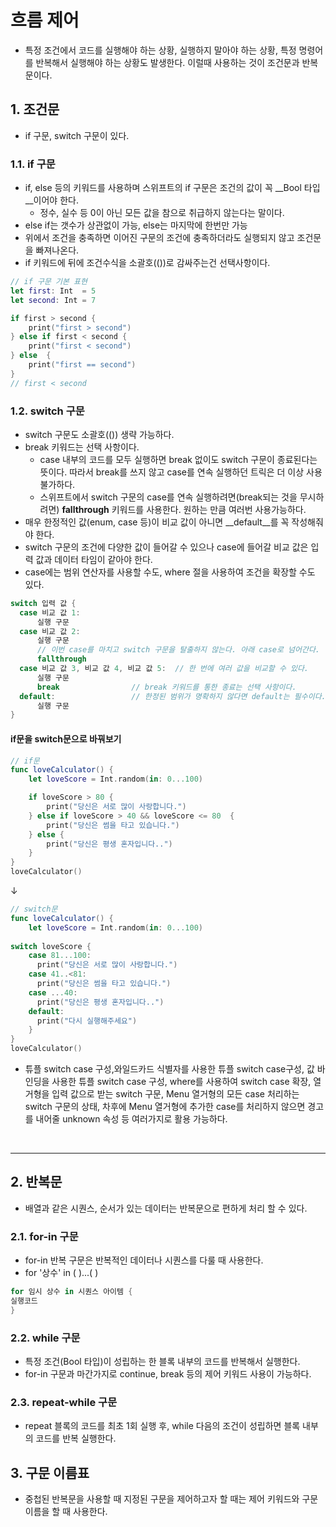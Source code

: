 # 흐름 제어
- 특정 조건에서 코드를 실행해야 하는 상황, 실행하지 말아야 하는 상황, 특정 명령어를 반복해서 실행해야 하는 상황도 발생한다. 이럴때 사용하는 것이 조건문과 반복문이다.

## 1. 조건문
- if 구문, switch 구문이 있다.

### 1.1. if 구문
- if, else 등의 키워드를 사용하며 스위프트의 if 구문은 조건의 값이 꼭 __Bool 타입__이어야 한다.
   - 정수, 실수 등 0이 아닌 모든 값을 참으로 취급하지 않는다는 말이다.
- else if는 갯수가 상관없이 가능, else는 마지막에 한번만 가능
- 위에서 조건을 충족하면 이어진 구문의 조건에 충족하더라도 실행되지 않고 조건문을 빠져나온다.
- if 키워드에 뒤에 조건수식을 소괄호(())로 감싸주는건 선택사항이다.
```swift
// if 구문 기본 표현
let first: Int  = 5
let second: Int = 7

if first > second {
    print("first > second")
} else if first < second {
    print("first < second")
} else  {
    print("first == second")
}
// first < second
```

### 1.2. switch 구문
- switch 구문도 소괄호(()) 생략 가능하다.
- break 키워드는 선택 사항이다.
   - case 내부의 코드를 모두 실행하면 break 없이도 switch 구문이 종료된다는 뜻이다. 따라서 break를 쓰지 않고 case를 연속 실행하던 트릭은 더 이상 사용 불가하다. 
   - 스위프트에서 switch 구문의 case를 연속 실행하려면(break되는 것을 무시하려면) __fallthrough__ 키워드를 사용한다. 원하는 만큼 여러번 사용가능하다.
- 매우 한정적인 값(enum, case 등)이 비교 값이 아니면 __default__를 꼭 작성해줘야 한다.
- switch 구문의 조건에 다양한 값이 들어갈 수 있으나 case에 들어갈 비교 값은 입력 값과 데이터 타임이 같아야 한다.
- case에는 범위 연산자를 사용할 수도, where 절을 사용하여 조건을 확장할 수도 있다.
```swift
switch 입력 값 {
  case 비교 값 1:
      실행 구문
  case 비교 값 2:
      실행 구문
      // 이번 case를 마치고 switch 구문을 탈출하지 않는다. 아래 case로 넘어간다.
      fallthrough
  case 비교 값 3, 비교 값 4, 비교 값 5:  // 한 번에 여러 값을 비교할 수 있다.
      실행 구문
      break                // break 키워드를 통한 종료는 선택 사항이다.
  default:                 // 한정된 범위가 명확하지 않다면 default는 필수이다.
      실행 구문
}
```
#### if문을 switch문으로 바꿔보기
```swift
// if문
func loveCalculator() {
    let loveScore = Int.random(in: 0...100)

    if loveScore > 80 {
        print("당신은 서로 많이 사랑합니다.")
    } else if loveScore > 40 && loveScore <= 80  {
        print("당신은 썸을 타고 있습니다.")
    } else {
        print("당신은 평생 혼자입니다..")
    }
}
loveCalculator()
```
↓
```swift
// switch문
func loveCalculator() {
    let loveScore = Int.random(in: 0...100)
    
switch loveScore {
    case 81...100:
      print("당신은 서로 많이 사랑합니다.")
    case 41..<81:
      print("당신은 썸을 타고 있습니다.")
    case ...40:
      print("당신은 평생 혼자입니다..")
    default:
      print("다시 실행해주세요")
    }
}
loveCalculator()
```
- 튜플 switch case 구성,와일드카드 식별자를 사용한 튜플 switch case구성, 값 바인딩을 사용한 튜플 switch case 구성, where를 사용하여 switch case 확장, 열거형을 입력 값으로 받는 switch 구문, Menu 열거형의 모든 case 처리하는 switch 구문의 상태, 차후에 Menu 열거형에 추가한 case를 처리하지 않으면 경고를 내어줄 unknown 속성 등 여러가지로 활용 가능하다.

<br/>

------------------

## 2. 반복문
- 배열과 같은 시퀀스, 순서가 있는 데이터는 반복문으로 편하게 처리 할 수 있다.

### 2.1. for-in 구문
- for-in 반복 구문은 반복적인 데이터나 시퀀스를 다룰 때 사용한다.
- for '상수' in ( )...( ) 
```swift
for 임시 상수 in 시퀀스 아이템 {
실행코드
}
```

### 2.2. while 구문
- 특정 조건(Bool 타입)이 성립하는 한 블록 내부의 코드를 반복해서 실행한다.
- for-in 구문과 마간가지로 continue, break 등의 제어 키워드 사용이 가능하다.


### 2.3. repeat-while 구문
- repeat 블록의 코드를 최초 1회 실행 후, while 다음의 조건이 성립하면 블록 내부의 코드를 반복 실행한다.

## 3. 구문 이름표
- 중첩된 반복문을 사용할 때 지정된 구문을 제어하고자 할 때는 제어 키워드와 구문 이름을 할 때 사용한다.
